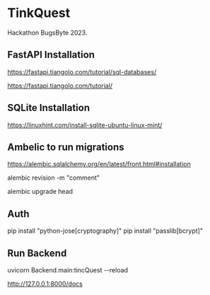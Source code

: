 # TinkQuest

Hackathon BugsByte 2023.

## FastAPI Installation

https://fastapi.tiangolo.com/tutorial/sql-databases/

https://fastapi.tiangolo.com/tutorial/

## SQLite Installation

https://linuxhint.com/install-sqlite-ubuntu-linux-mint/

## Ambelic to run migrations

https://alembic.sqlalchemy.org/en/latest/front.html#installation

alembic revision -m "comment"

alembic upgrade head

## Auth

pip install "python-jose[cryptography]"
pip install "passlib[bcrypt]"

## Run Backend

uvicorn Backend.main:tincQuest --reload

http://127.0.0.1:8000/docs
